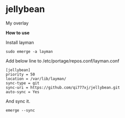 # jellybean
My overlay

**How to use**

Install layman
```
sudo emerge -a layman
```

Add below line to /etc/portage/repos.conf/layman.conf
```
[jellybean]
priority = 50
location = /var/lib/layman/
sync-type = git
sync-uri = https://github.com/qi777xj/jellybean.git
auto-sync = Yes
```

And sync it.
```
emerge --sync
```
